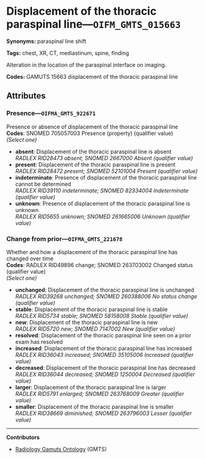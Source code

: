 # Displacement of the thoracic paraspinal line—`OIFM_GMTS_015663`

**Synonyms:** paraspinal line shift

**Tags:** chest, XR, CT, mediastinum, spine, finding

Alteration in the location of the paraspinal interface on imaging.

**Codes:** GAMUTS 15663 displacement of the thoracic paraspinal line

## Attributes

### Presence—`OIFMA_GMTS_922671`

Presence or absence of displacement of the thoracic paraspinal line  
**Codes**: SNOMED 705057003 Presence (property) (qualifier value)  
*(Select one)*

- **absent**: Displacement of the thoracic paraspinal line is absent  
_RADLEX RID28473 absent; SNOMED 2667000 Absent (qualifier value)_
- **present**: Displacement of the thoracic paraspinal line is present  
_RADLEX RID28472 present; SNOMED 52101004 Present (qualifier value)_
- **indeterminate**: Presence of displacement of the thoracic paraspinal line cannot be determined  
_RADLEX RID39110 indeterminate; SNOMED 82334004 Indeterminate (qualifier value)_
- **unknown**: Presence of displacement of the thoracic paraspinal line is unknown  
_RADLEX RID5655 unknown; SNOMED 261665006 Unknown (qualifier value)_

### Change from prior—`OIFMA_GMTS_221678`

Whether and how a displacement of the thoracic paraspinal line has changed over time  
**Codes**: RADLEX RID49896 change; SNOMED 263703002 Changed status (qualifier value)  
*(Select one)*

- **unchanged**: Displacement of the thoracic paraspinal line is unchanged  
_RADLEX RID39268 unchanged; SNOMED 260388006 No status change (qualifier value)_
- **stable**: Displacement of the thoracic paraspinal line is stable  
_RADLEX RID5734 stable; SNOMED 58158008 Stable (qualifier value)_
- **new**: Displacement of the thoracic paraspinal line is new  
_RADLEX RID5720 new; SNOMED 7147002 New (qualifier value)_
- **resolved**: Displacement of the thoracic paraspinal line seen on a prior exam has resolved  
- **increased**: Displacement of the thoracic paraspinal line has increased  
_RADLEX RID36043 increased; SNOMED 35105006 Increased (qualifier value)_
- **decreased**: Displacement of the thoracic paraspinal line has decreased  
_RADLEX RID36044 decreased; SNOMED 1250004 Decreased (qualifier value)_
- **larger**: Displacement of the thoracic paraspinal line is larger  
_RADLEX RID5791 enlarged; SNOMED 263768009 Greater (qualifier value)_
- **smaller**: Displacement of the thoracic paraspinal line is smaller  
_RADLEX RID38669 diminished; SNOMED 263796003 Lesser (qualifier value)_

---

**Contributors**

- [Radiology Gamuts Ontology](https://gamuts.net/) (GMTS)